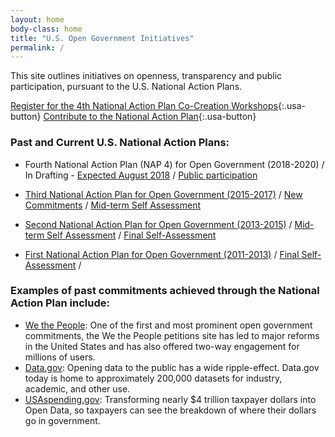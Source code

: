 ```yaml
---
layout: home
body-class: home
title: "U.S. Open Government Initiatives"
permalink: /
---
```


This site outlines initiatives on openness, transparency and public participation, pursuant to the U.S. National Action Plans. 

[Register for the 4th National Action Plan Co-Creation Workshops](https://nap4workshop.eventbrite.com){:.usa-button} [Contribute to the National Action Plan](/national-action-plan/4/){:.usa-button}

### Past and Current U.S. National Action Plans:
* Fourth National Action Plan (NAP 4) for Open Government (2018-2020) / In Drafting - [Expected August 2018](national-action-plan/4/#timeline) / [Public participation](/national-action-plan/4/) 

* [Third National Action Plan for Open Government (2015-2017)](/assets/files/final_us_open_government_national_action_plan_3_0.pdf) / [New Commitments](/assets/files/new_nap_commitments_final.pdf) / [Mid-term Self Assessment](/assets/files/nap_3_self_assessment_final.pdf)

* [Second National Action Plan for Open Government (2013-2015)](/assets/files/NAP2.pdf) / [Mid-term Self Assessment](/assets/files/NAP2SA-mid.pdf) / [Final Self-Assessment](/assets/files/NAP2SA.pdf)

* [First National Action Plan for Open Government (2011-2013)](/assets/files/NAP1.pdf) / [Final Self-Assessment](/assets/files/NAP1SA.pdf) / 


### Examples of past commitments achieved through the National Action Plan include:

* [We the People](https://petitions.whitehouse.gov): One of the first and most prominent open government commitments, the We the People petitions site has led to major reforms in the United States and has also offered two-way engagement for millions of users.
* [Data.gov](https://www.data.gov): Opening data to the public has a wide ripple-effect. Data.gov today is home to approximately 200,000 datasets for industry, academic, and other use.
* [USAspending.gov](https://beta.usaspending.gov): Transforming nearly $4 trillion taxpayer dollars into Open Data, so taxpayers can see the breakdown of where their dollars go in government.
